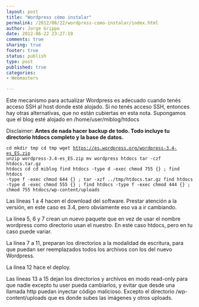 ```yaml
--- 
layout: post
title: "Wordpress cómo instalar"
permalink: /2012/06/22/wordpress-como-instalar/index.html
author: Jorge Grippo
date: 2012-06-22 23:27:19
comments: true
sharing: true
footer: true
status: publish
type: post
published: true
categories: 
- Webmasters

---
```

<!-- 332 -->
Este mecanismo para actualizar Wordpress es adecuado cuando tenés acceso SSH al host donde esté alojado. Si no tenés acceso SSH, entonces hay otras alternativas, que no están cubiertas en esta nota. Supongamos que el blog esté alojado en /home/user/miblog/htdocs

<!--more-->Disclaimer: <strong>Antes de nada hacer backup de todo. Todo incluye tu directorio htdocs completo y la base de datos.</strong>

<code>cd
mkdir tmp
cd tmp
wget https://es.wordpress.org/wordpress-3.4-es_ES.zip
unzip wordpress-3.4-es_ES.zip
mv wordpress htdocs
tar -czf htdocs.tar.gz htdocs
cd
cd miblog
find htdocs -type d -exec chmod 755 {} \;
find htdocs -type f -exec chmod 644 {} \;
tar -xzf ../tmp/htdocs.tar.gz
find htdocs -type d -exec chmod 555 {} \;
find htdocs -type f -exec chmod 444 {} \;
chmod 755 htdocs/wp-content/uploads
</code>

Las líneas 1 a 4 hacen el download del software. Prestar atención a la versión, en este caso es 3.4, pero obviamente eso va a ir cambiando.

La línea 5, 6 y 7 crean un nuevo paquete que en vez de usar el nombre wordpress como directorio usan el nuestro. En este caso htdocs, pero en tu caso puede variar.

La línea 7 a 11, preparan los directorios a la modalidad de escritura, para que puedan ser reemplazados todos los archivos con los del nuevo Wordpress.

La línea 12 hace el deploy.

Las líneas 13 a 15 dejan los directorios y archivos en modo read-only para que nadie excepto tu user pueda cambiarlos, y evitar que desde una llamada http puedan inyectar código malicioso. Excepto el directorio /wp-content/uploads que es donde subes las imágenes y otros uploads.

